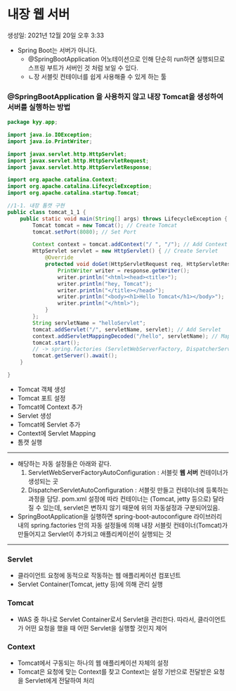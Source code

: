 # 내장 웹 서버

생성일: 2021년 12월 20일 오후 3:33

- Spring Boot는 서버가 아니다.
    - @SpringBootApplication 어노테이션으로 인해 단순히 run하면 실행되므로 스프링 부트가 서버인 것 처럼 보일 수 있다.
    - ㄴ장 서블릿 컨테이너를 쉽게 사용해줄 수 있게 하는 툴

### @SpringBootApplication 을 사용하지 않고 내장 Tomcat을 생성하여 서버를 실행하는 방법

```java
package kyy.app;

import java.io.IOException;
import java.io.PrintWriter;

import javax.servlet.http.HttpServlet;
import javax.servlet.http.HttpServletRequest;
import javax.servlet.http.HttpServletResponse;

import org.apache.catalina.Context;
import org.apache.catalina.LifecycleException;
import org.apache.catalina.startup.Tomcat;

//1-1. 내장 톰캣 구현
public class tomcat_1_1 {
    public static void main(String[] args) throws LifecycleException {
        Tomcat tomcat = new Tomcat(); // Create Tomcat
        tomcat.setPort(8080); // Set Port

        Context context = tomcat.addContext("/ ", "/"); // Add Context
        HttpServlet servlet = new HttpServlet() { // Create Servlet
            @Override
            protected void doGet(HttpServletRequest req, HttpServletResponse response) throws IOException {
                PrintWriter writer = response.getWriter();
                writer.println("<html><head><title>");
                writer.println("hey, Tomcat");
                writer.println("</title></head>");
                writer.println("<body><h1>Hello Tomcat</h1></body>");
                writer.println("</html>");
            }
        };
        String servletName = "helloServlet";
        tomcat.addServlet("/", servletName, servlet); // Add Servlet
        context.addServletMappingDecoded("/hello", servletName); // Mapping Servlet to Context
        tomcat.start();
        // -> spring.factories (ServletWebServerFactory, DispatcherServlet)
        tomcat.getServer().await();
    }

}
```

- Tomcat 객체 생성
- Tomcat 포트 설정
- Tomcat에 Context 추가
- Servlet 생성
- Tomcat에 Servlet 추가
- Context에 Servlet Mapping
- 톰캣 실행

---

- 해당하는 자동 설정들은 아래와 같다.
    1. ServletWebServerFactoryAutoConfiguration : 서블릿 **웹 서버** 컨테이너가 생성되는 곳
    2. DispatcherServletAutoConfiguration : 서블릿 만들고 컨테이너에 등록하는 과정을 담당.
    pom.xml 설정에 따라 컨테이너는 (Tomcat, jetty 등으로) 달라질 수 있는데, servlet은 변하지 않기 때문에 위의 자동설정과 구분되어있음. 
- SpringBootApplication을 실행하면 spring-boot-autoconfigure 라이브러리 내의 spring.factories 안의 자동 설정들에 의해 내장 서블릿 컨테이너(Tomcat)가 만들어지고 Servlet이 추가되고 애플리케이션이 실행되는 것

---

### Servlet

- 클라이언트 요청에 동적으로 작동하는 웹 애플리케이션 컴포넌트
- Servlet Container(Tomcat, jetty 등)에 의해 관리 실행

### Tomcat

- WAS 중 하나로 Servlet Container로서 Servlet을 관리한다.
따라서, 클라이언트가 어떤 요청을 했을 때 어떤 Servlet을 실행할 것인지 제어

### Context

- Tomcat에서 구동되는 하나의 웹 애플리케이션 자체의 설정
- Tomcat은 요청에 맞는 Context를 찾고
Context는 설정 기반으로 전달받은 요청을 Servlet에게 전달하여 처리